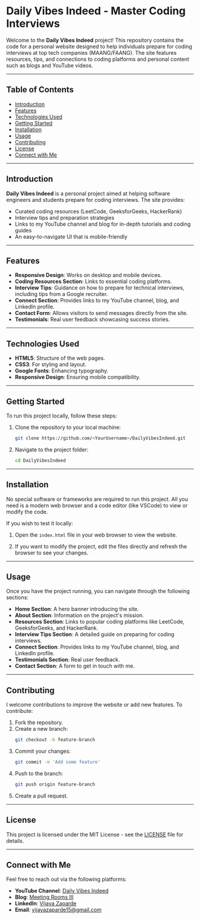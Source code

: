 # Daily Vibes Indeed - Master Coding Interviews

Welcome to the **Daily Vibes Indeed** project! This repository contains the code for a personal website designed to help individuals prepare for coding interviews at top tech companies (MAANG/FAANG). The site features resources, tips, and connections to coding platforms and personal content such as blogs and YouTube videos.

---

## Table of Contents

- [Introduction](#introduction)
- [Features](#features)
- [Technologies Used](#technologies-used)
- [Getting Started](#getting-started)
- [Installation](#installation)
- [Usage](#usage)
- [Contributing](#contributing)
- [License](#license)
- [Connect with Me](#connect-with-me)

---

## Introduction

**Daily Vibes Indeed** is a personal project aimed at helping software engineers and students prepare for coding interviews. The site provides:

- Curated coding resources (LeetCode, GeeksforGeeks, HackerRank)
- Interview tips and preparation strategies
- Links to my YouTube channel and blog for in-depth tutorials and coding guides
- An easy-to-navigate UI that is mobile-friendly

---

## Features

- **Responsive Design**: Works on desktop and mobile devices.
- **Coding Resources Section**: Links to essential coding platforms.
- **Interview Tips**: Guidance on how to prepare for technical interviews, including tips from a Google recruiter.
- **Connect Section**: Provides links to my YouTube channel, blog, and LinkedIn profile.
- **Contact Form**: Allows visitors to send messages directly from the site.
- **Testimonials**: Real user feedback showcasing success stories.

---

## Technologies Used

- **HTML5**: Structure of the web pages.
- **CSS3**: For styling and layout.
- **Google Fonts**: Enhancing typography.
- **Responsive Design**: Ensuring mobile compatibility.

---

## Getting Started

To run this project locally, follow these steps:

1. Clone the repository to your local machine:
    ```bash
    git clone https://github.com/<YourUsername>/DailyVibesIndeed.git
    ```
2. Navigate to the project folder:
    ```bash
    cd DailyVibesIndeed
    ```

---

## Installation

No special software or frameworks are required to run this project. All you need is a modern web browser and a code editor (like VSCode) to view or modify the code.

If you wish to test it locally:

1. Open the `index.html` file in your web browser to view the website.

2. If you want to modify the project, edit the files directly and refresh the browser to see your changes.

---

## Usage

Once you have the project running, you can navigate through the following sections:

- **Home Section**: A hero banner introducing the site.
- **About Section**: Information on the project's mission.
- **Resources Section**: Links to popular coding platforms like LeetCode, GeeksforGeeks, and HackerRank.
- **Interview Tips Section**: A detailed guide on preparing for coding interviews.
- **Connect Section**: Provides links to my YouTube channel, blog, and LinkedIn profile.
- **Testimonials Section**: Real user feedback.
- **Contact Section**: A form to get in touch with me.

---

## Contributing

I welcome contributions to improve the website or add new features. To contribute:

1. Fork the repository.
2. Create a new branch:
    ```bash
    git checkout -b feature-branch
    ```
3. Commit your changes:
    ```bash
    git commit -m 'Add some feature'
    ```
4. Push to the branch:
    ```bash
    git push origin feature-branch
    ```
5. Create a pull request.

---

## License

This project is licensed under the MIT License - see the [LICENSE](LICENSE) file for details.

---

## Connect with Me

Feel free to reach out via the following platforms:

- **YouTube Channel**: [Daily Vibes Indeed](https://www.youtube.com/@DailyVibesIndeed)
- **Blog**: [Meeting Rooms III](https://meetingroomsiii.blogspot.com/2024/08/meeting-rooms-iii.html)
- **LinkedIn**: [Vijaya Zaparde](https://www.linkedin.com/in/vijaya-zaparde-4197ba156)
- **Email**: [vijayazaparde15@gmail.com](mailto:vijayazaparde15@gmail.co)
